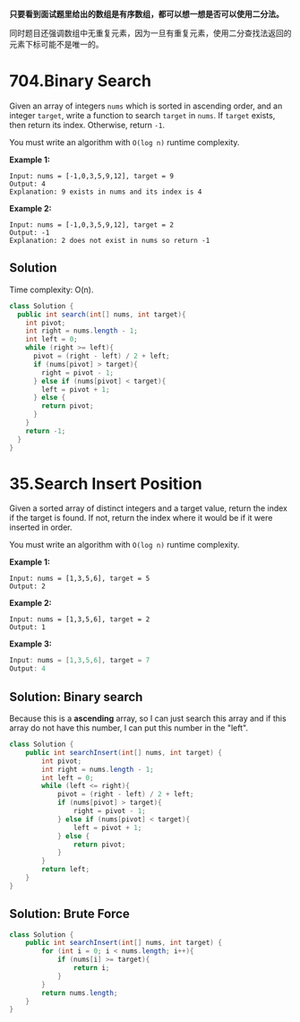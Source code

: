 **只要看到面试题里给出的数组是有序数组，都可以想一想是否可以使用二分法。**

同时题目还强调数组中无重复元素，因为一旦有重复元素，使用二分查找法返回的元素下标可能不是唯一的。

# 704.Binary Search

Given an array of integers `nums` which is sorted in ascending order, and an integer `target`, write a function to search `target` in `nums`. If `target` exists, then return its index. Otherwise, return `-1`.

You must write an algorithm with `O(log n)` runtime complexity.

 

**Example 1:**

```
Input: nums = [-1,0,3,5,9,12], target = 9
Output: 4
Explanation: 9 exists in nums and its index is 4
```

**Example 2:**

```
Input: nums = [-1,0,3,5,9,12], target = 2
Output: -1
Explanation: 2 does not exist in nums so return -1
```



## Solution

Time complexity: O(n).

```java
class Solution {
  public int search(int[] nums, int target){
    int pivot;
    int right = nums.length - 1;
    int left = 0;
    while (right >= left){
      pivot = (right - left) / 2 + left;
      if (nums[pivot] > target){
        right = pivot - 1;
      } else if (nums[pivot] < target){
        left = pivot + 1;
      } else {
        return pivot;
      }
    }
    return -1;
  }
}
```



# 35.Search Insert Position

Given a sorted array of distinct integers and a target value, return the index if the target is found. If not, return the index where it would be if it were inserted in order.

You must write an algorithm with `O(log n)` runtime complexity.

 

**Example 1:**

```
Input: nums = [1,3,5,6], target = 5
Output: 2
```

**Example 2:**

```
Input: nums = [1,3,5,6], target = 2
Output: 1
```

**Example 3:**

```java
Input: nums = [1,3,5,6], target = 7
Output: 4
```



## Solution: Binary search

Because this is a **ascending** array, so I can just search this array and if this array do not have this number, I can put this number in the "left".

```java
class Solution {
    public int searchInsert(int[] nums, int target) {
        int pivot;
        int right = nums.length - 1;
        int left = 0;
        while (left <= right){
            pivot = (right - left) / 2 + left;
            if (nums[pivot] > target){
                right = pivot - 1;
            } else if (nums[pivot] < target){
                left = pivot + 1;
            } else {
                return pivot;
            }
        }
        return left;
    }
}
```



## Solution: Brute Force

```java
class Solution {
    public int searchInsert(int[] nums, int target) {
        for (int i = 0; i < nums.length; i++){
            if (nums[i] >= target){
                return i;
            }
        }
        return nums.length;
    }
}
```

